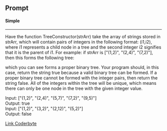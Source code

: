 ## Prompt
#### Simple
---

Have the function TreeConstructor(strArr) take the array of strings stored in strArr, which will contain pairs of integers in the following format: (i1,i2), where i1 represents a child node in a tree and the second integer i2 signifies that it is the parent of i1. For example: if strArr is ["(1,2)", "(2,4)", "(7,2)"], then this forms the following tree:

which you can see forms a proper binary tree. Your program should, in this case, return the string true because a valid binary tree can be formed. If a proper binary tree cannot be formed with the integer pairs, then return the string false. All of the integers within the tree will be unique, which means there can only be one node in the tree with the given integer value.

Input: ["(1,2)", "(2,4)", "(5,7)", "(7,2)", "(9,5)"] \
Output: true \
Input: ["(1,2)", "(3,2)", "(2,12)", "(5,2)"] \
Output: false

[Link Coderbyte](https://coderbyte.com/editor/Tree%20Constructor:Python3)